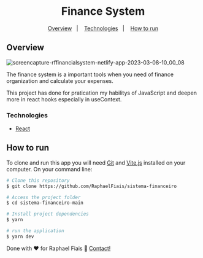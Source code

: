 <h1 align="center">Finance System</h1>

<div align="center"> 

[Overview](#visão-geral)&nbsp;&nbsp;&nbsp;|&nbsp;&nbsp;&nbsp;
[Technologies](#tecnologias)&nbsp;&nbsp;&nbsp;|&nbsp;&nbsp;&nbsp;
[How to run](#como-rodar)
  
</div>

## Overview

![screencapture-rffinancialsystem-netlify-app-2023-03-08-10_00_08](https://user-images.githubusercontent.com/108894531/223723926-34ef6877-12c2-40eb-9210-309cb3ecc763.png)


<p>The finance system is a important tools when you need of finance organization and calculate your expenses.</p>
<p>This project has done for pratication my habilitys of JavaScript and 
deepen more in react hooks especially in useContext.</p>



### Technologies

- [React](https://reactjs.org/)

## How to run

To clone and run this app you will need [Git](https://git-scm.com) and [Vite.js](https://vitejs.dev/guide/) installed on your computer. On your command line:

```bash
# Clone this repository
$ git clone https://github.com/RaphaelFiais/sistema-financeiro

# Access the project folder
$ cd sistema-financeiro-main

# Install project dependencies
$ yarn

# run the application
$ yarn dev
```


Done with ♥ for Raphael Fiais :wave: [Contact!](https://www.linkedin.com/in/raphaelfiais/)
